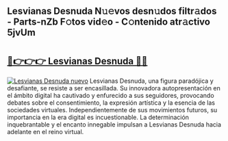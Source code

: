 ## Lesvianas Desnuda N𝚞𝚎vos desn𝚞dos filtr𝚊dos - Parts-nZb F𝚘tos vid𝚎o - C𝚘ntenido atr𝚊ctivo 5jvUm

# <h2><a href="http://mb480t.tromn.icu/?c=Lesvianas+Desnuda">🔗👉👉👉 Lesvianas Desnuda 🔗🔗</a></h2>

[![Lesvianas Desnuda nuevo](https://i.imgur.com/pEAQMta.gif)](http://mb480t.tromn.icu/?c=Lesvianas+Desnuda)
Lesvianas Desnuda, una figura paradójica y desafiante, se resiste a ser encasillada. Su innovadora autopresentación en el ámbito digital ha cautivado y enfurecido a sus seguidores, provocando debates sobre el consentimiento, la expresión artística y la esencia de las sociedades virtuales. Independientemente de sus movimientos futuros, su importancia en la era digital es incuestionable. La determinación inquebrantable y el encanto innegable impulsan a Lesvianas Desnuda hacia adelante en el reino virtual.
